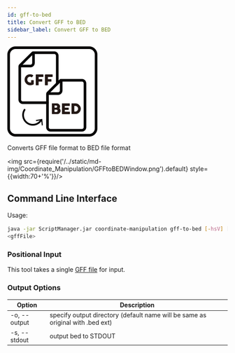```yaml
---
id: gff-to-bed
title: Convert GFF to BED
sidebar_label: Convert GFF to BED
---
```


![gff-to-bed](/../static/icons/Coordinate_Manipulation/GFFtoBED_square.svg)

Converts GFF file format to BED file format

<img src={require('/../static/md-img/Coordinate_Manipulation/GFFtoBEDWindow.png').default} style={{width:70+'%'}}/>


## Command Line Interface

Usage:
```bash
java -jar ScriptManager.jar coordinate-manipulation gff-to-bed [-hsV] [-o=<output>]
<gffFile>
```


### Positional Input

This tool takes a single [GFF file][gff-format] for input.


### Output Options

| Option | Description |
| ------ | ----------- |
| -o, --output | specify output directory (default name will be same as original with .bed ext) |
| -s, --stdout | output bed to STDOUT |



[bed-format]:/docs/References/file-formats#bed
[gff-format]:/docs/References/file-formats#gff
